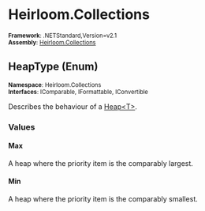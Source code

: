 # Heirloom.Collections

<small>**Framework**: .NETStandard,Version=v2.1</small>  
<small>**Assembly**: [Heirloom.Collections](../Heirloom.Collections/Heirloom.Collections.md)</small>  

## HeapType (Enum)
<small>**Namespace**: Heirloom.Collections</sub></small>  
<small>**Interfaces**: IComparable, IFormattable, IConvertible</small>  

Describes the behaviour of a [Heap\<T>](Heirloom.Collections.Heap[T].md).

### Values

#### Max
<member name="F:Heirloom.Collections.HeapType.Max">
  <summary>
            A heap where the priority item is the comparably largest.
            </summary>
</member>

#### Min
<member name="F:Heirloom.Collections.HeapType.Min">
  <summary>
            A heap where the priority item is the comparably smallest.
            </summary>
</member>

